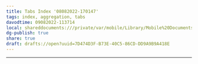 ```yaml
---
title: Tabs Index '08082022-170147'
tags: index, aggregation, tabs
davodtime: 09082022-113714
local: shareddocuments:///private/var/mobile/Library/Mobile%20Documents/iCloud~md~obsidian/Documents/OBSHIDDIAN/drafts/7D474D3F-B73E-40C5-86CD-DD9A9B9A418E.md
dg-publish: true
share: true
draft: drafts://open?uuid=7D474D3F-B73E-40C5-86CD-DD9A9B9A418E
---
```


---
